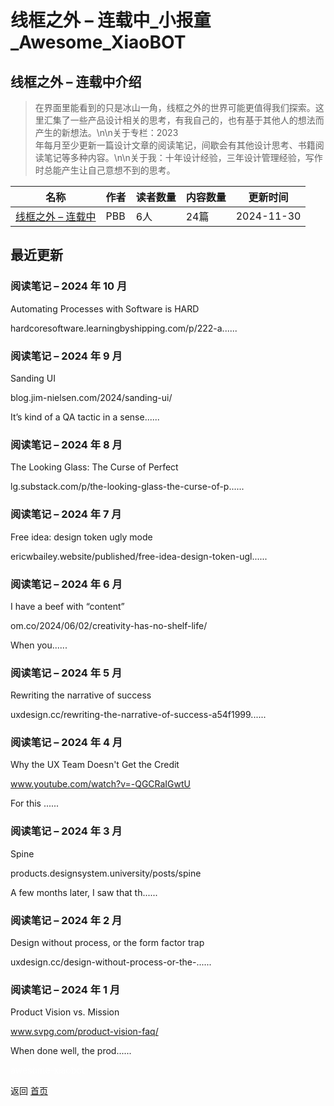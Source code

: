 # 线框之外 – 连载中_小报童_Awesome_XiaoBOT

## 线框之外 – 连载中介绍
> 在界面里能看到的只是冰山一角，线框之外的世界可能更值得我们探索。这里汇集了一些产品设计相关的思考，有我自己的，也有基于其他人的想法而产生的新想法。\n\n关于专栏：2023  
年每月至少更新一篇设计文章的阅读笔记，间歇会有其他设计思考、书籍阅读笔记等多种内容。\n\n关于我：十年设计经验，三年设计管理经验，写作时总能产生让自己意想不到的思考。  
  


|名称|作者|读者数量|内容数量|更新时间|
|---|---|---|---|---|
|[线框之外 – 连载中](https://xiaobot.net/p/pbbdesign2023?refer=0b133df9-27dc-423b-8101-639049001c13)|PBB|6人|24篇|2024-11-30|

## 最近更新
### 阅读笔记 – 2024 年 10 月

Automating Processes with Software is HARD

hardcoresoftware.learningbyshipping.com/p/222-a......

### 阅读笔记 – 2024 年 9 月

Sanding UI

blog.jim-nielsen.com/2024/sanding-ui/

It’s kind of a QA tactic in a sense......

### 阅读笔记 – 2024 年 8 月

The Looking Glass: The Curse of Perfect

lg.substack.com/p/the-looking-glass-the-curse-of-p......

### 阅读笔记 – 2024 年 7 月

Free idea: design token ugly mode

ericwbailey.website/published/free-idea-design-token-ugl......

### 阅读笔记 – 2024 年 6 月

I have a beef with “content”

om.co/2024/06/02/creativity-has-no-shelf-life/

When you......

### 阅读笔记 – 2024 年 5 月

Rewriting the narrative of success

uxdesign.cc/rewriting-the-narrative-of-success-a54f1999......

### 阅读笔记 – 2024 年 4 月

Why the UX Team Doesn't Get the Credit

www.youtube.com/watch?v=-QGCRaIGwtU

For this ......

### 阅读笔记 – 2024 年 3 月

Spine

products.designsystem.university/posts/spine

A few months later, I saw that th......

### 阅读笔记 – 2024 年 2 月

Design without process, or the form factor trap

uxdesign.cc/design-without-process-or-the-......

### 阅读笔记 – 2024 年 1 月

Product Vision vs. Mission

www.svpg.com/product-vision-faq/

When done well, the prod......


<a href="https://github.com/Reno9527/awesome-xiaobot" style="color: white; text-decoration: none;">awesome-xiaobot</a>

返回 [首页](../README.md)
